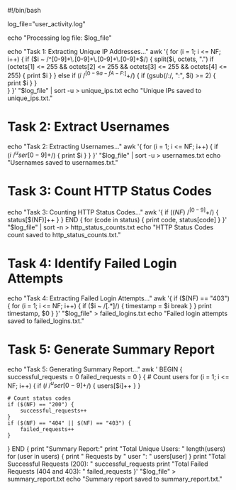 
#!/bin/bash

log_file="user_activity.log"

echo "Processing log file: $log_file"

echo "Task 1: Extracting Unique IP Addresses..."
awk '{
    for (i = 1; i <= NF; i++) {
        if ($i ~ /^[0-9]+\.[0-9]+\.[0-9]+\.[0-9]+$/) {
            split($i, octets, ".")
            if (octets[1] <= 255 && octets[2] <= 255 && octets[3] <= 255 && octets[4] <= 255) {
                print $i
            }
        }
else if ($i ~ /^[0-9a-fA-F:]+$/) {
            if (gsub(/:/, ":", $i) >= 2) {
                print $i
            }
        }    
}
}' "$log_file" | sort -u > unique_ips.txt
echo "Unique IPs saved to unique_ips.txt."

# Task 2: Extract Usernames
echo "Task 2: Extracting Usernames..."
awk '{
    for (i = 1; i <= NF; i++) {
        if ($i ~ /^user[0-9]+$/) {
            print $i
        }
    }
}' "$log_file" | sort -u > usernames.txt
echo "Usernames saved to usernames.txt."

# Task 3: Count HTTP Status Codes
echo "Task 3: Counting HTTP Status Codes..."
awk '{
    if ($(NF) ~ /^[0-9]+$/) {
        status[$(NF)]++
    }
} END {
    for (code in status) {
        print code, status[code]
    }
}' "$log_file" | sort -n > http_status_counts.txt
echo "HTTP Status Codes count saved to http_status_counts.txt."

# Task 4: Identify Failed Login Attempts
echo "Task 4: Extracting Failed Login Attempts..."
awk '{
    if ($(NF) == "403") {
        for (i = 1; i <= NF; i++) {
            if ($i ~ /\[.*\]/) {
                timestamp = $i
                break
            }
        }
        print timestamp, $0
    }
}' "$log_file" > failed_logins.txt
echo "Failed login attempts saved to failed_logins.txt."

# Task 5: Generate Summary Report
echo "Task 5: Generating Summary Report..."
awk '
BEGIN {
    successful_requests = 0
    failed_requests = 0
}
{
    # Count users
    for (i = 1; i <= NF; i++) {
        if ($i ~ /^user[0-9]+$/) {
            users[$i]++
        }
    }
    
    # Count status codes
    if ($(NF) == "200") {
        successful_requests++
    }
    if ($(NF) == "404" || $(NF) == "403") {
        failed_requests++
    }
}
END {
    print "Summary Report:"
    print "Total Unique Users: " length(users)
    for (user in users) {
        print "  Requests by " user ": " users[user]
    }
    print "Total Successful Requests (200): " successful_requests
    print "Total Failed Requests (404 and 403): " failed_requests
}' "$log_file" > summary_report.txt
echo "Summary report saved to summary_report.txt."
